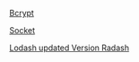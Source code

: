 [Bcrypt](./bcrypt/01_.md)

[Socket](./socket/01.md)

[Lodash updated Version Radash](./radash/1.md)
